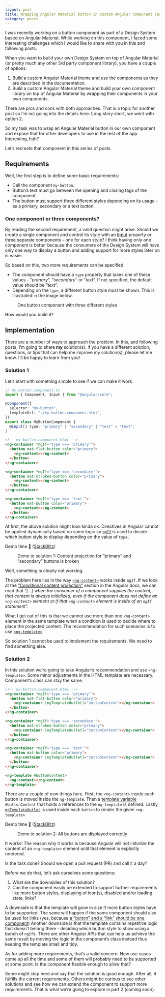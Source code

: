 ```yaml
---
layout: post
title: Wrapping Angular Material button in custom Angular component (part 1)
category: posts
---
```


I was recently working on a button component as part of a Design System based on Angular Material. While working on this component, I faced some interesting challenges which I would like to share with you in this and following posts.

When you want to build your own Design System on top of Angular Material (or pretty much any other 3rd party component library), you have a couple of options:

1. Build a custom Angular Material theme and use the components as they are described in the documentation.
2. Build a custom Angular Material theme and build your own component library on top of Angular Material by wrapping their components in your own components.

There are pros and cons with both approaches. That is a topic for another post so I’m not going into the details here. Long story short, we went with option 2.

So my task was to wrap an Angular Material button in our own component and expose that for other developers to use in the rest of the app. Interesting, huh?

Let’s recreate that component in this series of posts.

## Requirements

Well, the first step is to define some basic requirements:

- Call the component `my-button`.
- Button’s text must go between the opening and closing tags of the component.
- The button must support three different styles depending on its usage - as a primary, secondary or a text button.

### One component or three components?

By reading the second requirement, a valid question might arise. Should we create a single component and control its style with an [Input](https://angular.io/api/core/Input) property or three separate components - one for each style? I think having only one component is better because the consumers of the Design System will have only one way to display a button and adding support for more styles later on is easier.

So based on this, two more requirements can be specified:

- The component should have a `type` property that takes one of these values - “_primary_”, “_secondary_” or “_text_”. If not specified, the default value should be “_text_”.
- Depending on the `type`, a different button style must be shown. This is illustrated in the image below.

<figure>
  <img src="/assets/img/2021/10/20/button-component-with-three-styles.jpg" alt="">
  <figcaption>One button component with three different styles</figcaption>
</figure>

How would you build it?

## Implementation

There are a number of ways to approach the problem. In this, and following posts, I’m going to share **my** solution(s). If you have a different solution, questions, or tips that can help me improve my solution(s), please let me know. I’ll be happy to learn from you!

### Solution 1

Let’s start with something simple to see if we can make it work.

```ts
// my-button.component.ts
import { Component, Input } from "@angular/core";

@Component({
  selector: "my-button",
  templateUrl: "./my-button.component.html",
})
export class MyButtonComponent {
  @Input() type: "primary" | "secondary" | "text" = "text";
}
```

```html
<!-- my-button.component.html -->
<ng-container *ngIf="type === 'primary'">
  <button mat-flat-button color="primary">
    <ng-content></ng-content>
  </button>
</ng-container>

<ng-container *ngIf="type === 'secondary'">
  <button mat-stroked-button color="primary">
    <ng-content></ng-content>
  </button>
</ng-container>

<ng-container *ngIf="type === 'text'">
  <button mat-button color="primary">
    <ng-content></ng-content>
  </button>
</ng-container>
```

At first, the above solution might look kinda ok. Directives in Angular cannot be applied dynamically based on some logic so [`ngIf`](https://angular.io/api/common/NgIf) is used to decide which button style to display depending on the value of `type`.

Demo time 🎉 ([StackBlitz](https://stackblitz.com/edit/angular-nh42jz?file=src%2Fapp%2Fmy-button%2Fmy-button.component.html))

<figure>
  <img src="/assets/img/2021/10/20/solution-1-demo.jpg" alt="">
  <figcaption>Demo to solution 1: Content projection for “primary” and “secondary” buttons is broken</figcaption>
</figure>

Well, something is clearly not working.

The problem here lies in the way [`<ng-content>`](https://angular.io/api/core/ng-content) works inside `ngIf`. If we look at the ["Conditional content projection"](https://angular.io/guide/content-projection#conditional-content-projection) section in the Angular docs, we can read that “_[...] when the consumer of a component supplies the content, that content is always initialized, even if the component does not define an `<ng-content>` element or if that `<ng-content>` element is inside of an `ngIf` statement_”.

What I get out of this is that we cannot use more than one `<ng-content>` element in the same template when a condition is used to decide where to place the projected content. The recommendation for such scenarios is to use [`<ng-template>`](https://angular.io/api/core/ng-template).

So solution 1 cannot be used to implement the requirements. We need to find something else.

### Solution 2

In this solution we’re going to take Angular’s recommendation and use `<ng-template>`. Some minor adjustments in the HTML template are necessary. Component’s class can stay the same.

```html
<!-- my-button.component.html -->
<ng-container *ngIf="type === 'primary'">
  <button mat-flat-button color="primary">
    <ng-container [ngTemplateOutlet]="buttonContent"></ng-container>
  </button>
</ng-container>

<ng-container *ngIf="type === 'secondary'">
  <button mat-stroked-button color="primary">
    <ng-container [ngTemplateOutlet]="buttonContent"></ng-container>
  </button>
</ng-container>

<ng-container *ngIf="type === 'text'">
  <button mat-button color="primary">
    <ng-container [ngTemplateOutlet]="buttonContent"></ng-container>
  </button>
</ng-container>

<ng-template #buttonContent>
  <ng-content></ng-content>
</ng-template>
```

There are a couple of new things here. First, the `<ng-content>` inside each button is moved inside the `ng-template`. Then a [template variable](https://angular.io/guide/template-reference-variables) `#buttonContent` that holds a references to the `ng-template` is defined. Lastly, [`ngTemplateOutlet`](https://angular.io/api/common/NgTemplateOutlet) is used inside each `button` to render the given `<ng-template>`.

Demo time 🎉 ([StackBlitz](https://stackblitz.com/edit/angular-nh42jz-8cambj?file=src%2Fapp%2Fbutton-overview-example.html))

<figure>
  <img src="/assets/img/2021/10/20/solution-2-demo.jpg" alt="">
  <figcaption>Demo to solution 2: All buttons are displayed correctly</figcaption>
</figure>

It works! The reason why it works is because Angular will not initialize the content of an `<ng-template>` element until that element is explicitly rendered.

Is the task done? Should we open a pull request (PR) and call it a day?

Before we do that, let’s ask ourselves some questions:

1. What are the downsides of this solution?
1. Can the component easily be extended to support further requirements like more button styles, displaying of icon(s), disabled and/or loading state, links?

A downside is that the template will grow in size if more button styles have to be supported. The same will happen if the same component should also be used for links (yes, because [a “button” and a “link” should be one component](https://twitter.com/claviska/status/1445479402532261892)) Another downside is that the template contains repetitive logic that doesn’t belong there - deciding which button style to show using a bunch of `ngIf`s. There are other Angular APIs that can help us achieve the same result by moving the logic in the component’s class instead thus keeping the template small and tidy.

As for adding more requirements, that’s a valid concern. New use cases come up all the time and some of them will probably need to be supported at some point. Is the component flexible enough to allow that?

Some might stop here and say that the solution is good enough. After all, it fulfills the current requirements. Others might be curious to see other solutions and see how we can extend the component to support more requirements. That is what we’re going to explore in part 2 (coming soon).
